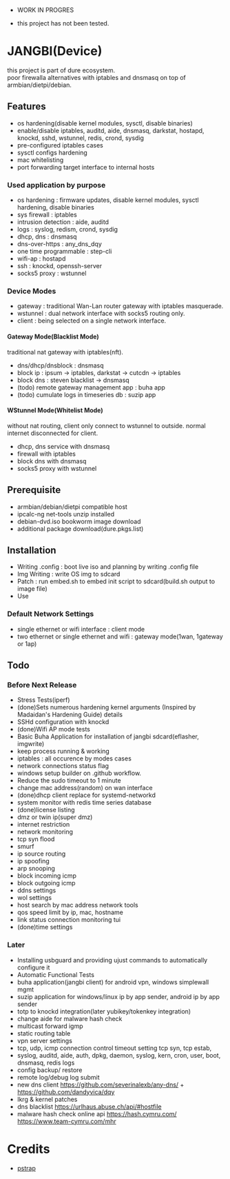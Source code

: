 - WORK IN PROGRES
* this project has not been tested.

# JANGBI(Device)
this project is part of dure ecosystem.<br/>
poor firewalla alternatives with iptables and dnsmasq on top of armbian/dietpi/debian.

## Features
* os hardening(disable kernel modules, sysctl, disable binaries)
* enable/disable iptables, auditd, aide, dnsmasq, darkstat, hostapd, knockd, sshd, wstunnel, redis, crond, sysdig
* pre-configured iptables cases
* sysctl configs hardening
* mac whitelisting
* port forwarding target interface to internal hosts

### Used application by purpose
* os hardening : firmware updates, disable kernel modules, sysctl hardening, disable binaries
* sys firewall : iptables
* intrusion detection : aide, auditd
* logs : syslog, redism, crond, sysdig
* dhcp, dns : dnsmasq
* dns-over-https : any_dns_dqy
* one time programmable : step-cli
* wifi-ap : hostapd
* ssh : knockd, openssh-server
* socks5 proxy : wstunnel

### Device Modes
* gateway : traditional Wan-Lan router gateway with iptables masquerade.
* wstunnel : dual network interface with socks5 routing only.
* client : being selected on a single network interface.

#### Gateway Mode(Blacklist Mode)
traditional nat gateway with iptables(nft).
* dns/dhcp/dnsblock : dnsmasq
* block ip : ipsum -> iptables, darkstat -> cutcdn -> iptables
* block dns : steven blacklist -> dnsmasq
* (todo) remote gateway management app : buha app
* (todo) cumulate logs in timeseries db : suzip app

#### WStunnel Mode(Whitelist Mode)
without nat routing, client only connect to wstunnel to outside. normal internet disconnected for client.
* dhcp, dns service with dnsmasq
* firewall with iptables
* block dns with dnsmasq
* socks5 proxy with wstunnel

## Prerequisite
- armbian/debian/dietpi compatible host
- ipcalc-ng net-tools unzip installed
- debian-dvd.iso bookworm image download
- additional package download(dure.pkgs.list)

## Installation
- Writing .config : boot live iso and planning by writing .config file
- Img Writing : write OS img to sdcard
- Patch : run embed.sh to embed init script to sdcard(build.sh output to image file)
- Use

### Default Network Settings
* single ethernet or wifi interface : client mode
* two ethernet or single ethernet and wifi : gateway mode(1wan, 1gateway or 1ap)

## Todo

### Before Next Release
- Stress Tests(iperf)
- (done)Sets numerous hardening kernel arguments (Inspired by Madaidan's Hardening Guide) details
- SSHd configuration with knockd
- (done)Wifi AP mode tests
- Basic Buha Application for installation of jangbi sdcard(eflasher, imgwrite)
- keep process running & working
- iptables : all occurence by modes cases
- network connections status flag
- windows setup builder on .github workflow.
- Reduce the sudo timeout to 1 minute
- change mac address(random) on wan interface
- (done)dhcp client replace for systemd-networkd
- system monitor with redis time series database
- (done)license listing
- dmz or twin ip(super dmz)
- internet restriction
- network monitoring
- tcp syn flood
- smurf
- ip source routing
- ip spoofing
- arp snooping
- block incoming icmp
- block outgoing icmp
- ddns settings
- wol settings
- host search by mac address network tools
- qos speed limit by ip, mac, hostname
- link status connection monitoring tui
- (done)time settings

### Later
- Installing usbguard and providing ujust commands to automatically configure it
- Automatic Functional Tests
- buha application(jangbi client) for android vpn, windows simplewall mgmt
- suzip application for windows/linux ip by app sender, android ip by app sender
- totp to knockd integration(later yubikey/tokenkey integration)
- change aide for malware hash check
- multicast forward igmp
- static routing table
- vpn server settings
- tcp, udp, icmp connection control timeout setting tcp syn, tcp estab,
- syslog, auditd, aide, auth, dpkg, daemon, syslog, kern, cron, user, boot, dnsmasq, redis logs
- config backup/ restore
- remote log/debug log submit
- new dns client https://github.com/severinalexb/any-dns/ + https://github.com/dandyvica/dqy
- lkrg & kernel patches
- dns blacklist https://urlhaus.abuse.ch/api/#hostfile
- malware hash check online api https://hash.cymru.com/ https://www.team-cymru.com/mhr

# Credits
- [pstrap](https://github.com/shishouyuan/pstrap.git)
